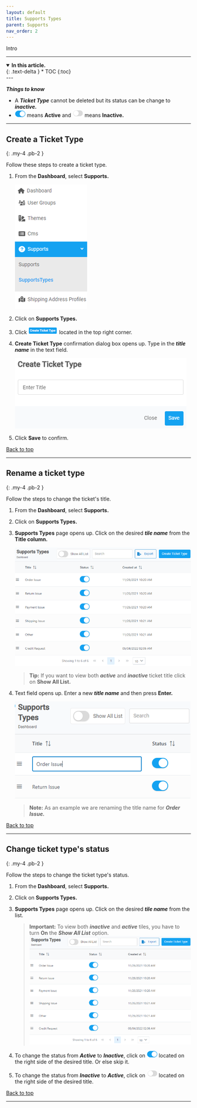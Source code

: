 ```yaml
---
layout: default
title: Supports Types
parent: Supports
nav_order: 2
---
```


Intro

---

<details open markdown="block">
  <summary>
    <b>In this article.</b>
  </summary>
  {: .text-delta }
* TOC
{:toc}
</details>
---

<b> _Things to know_ </b>

- A **_Ticket Type_** cannot be deleted but its status can be change to **_inactive._**
- ![active_button](../../images/buttons/on.png) means **Active** and ![inactive_button](../../images/buttons/off.png) means **Inactive.**

---

## Create a Ticket Type

{: .my-4 .pb-2 }

Follow these steps to create a ticket type.

1. From the **Dashboard**, select **Supports.**

   ![support_type_dashboard](../../images/dsupports/st_dashboard.png)

2. Click on **Supports Types.**

3. Click ![create_ticket_type_button](../../images/buttons/createtickettype.png) located in the top right corner.

4. **Create Ticket Type** confirmation dialog box opens up. Type in the **_title name_** in the text field.

   ![create_ticket_type_confirmation](../../images/dsupports/cttype.png)

5. Click **Save** to confirm.

<a href="#top" id="back-to-top">Back to top</a>

---

## Rename a ticket type

{: .my-4 .pb-2 }

Follow the steps to change the ticket's title.

1. From the **Dashboard**, select **Supports.**
2. Click on **Supports Types.**
3. **Supports Types** page opens up. Click on the desired **_tile name_** from the **Title column.**

   ![supports_types_page](../../images/dsupports/stypes_page.png)

   > **Tip:** If you want to view both <b>_active_</b> and <b>_inactive_</b> ticket title click on **Show All List.**

4. Text field opens up. Enter a new **_title name_** and then press **Enter.**

   ![edit_title](../../images/dsupports/edit_title.png)

   > **Note:** As an example we are renaming the title name for <b>_Order Issue._</b>

<a href="#top" id="back-to-top">Back to top</a>

---

## Change ticket type's status

{: .my-4 .pb-2 }

Follow the steps to change the ticket type's status.

1. From the **Dashboard**, select **Supports.**
2. Click on **Supports Types.**
3. **Supports Types** page opens up. Click on the desired **_tile name_** from the list.

   > **Important:** To view both **_inactive_** and **_active_** tiles, you have to turn **On** the **_Show All List_** option.
   > ![supports_types_page](../../images/dsupports/stypes_page.png)

4. To change the status from <b>_Active_</b> to <b>_Inactive_</b>, click on ![active_button](../../images/buttons/on.png) located on the right side of the desired title. Or else skip it.
5. To change the status from <b>_Inactive_</b> to <b> _Active_</b>, click on ![inactive_button](../../images/buttons/off.png) located on the right side of the desired title.

<a href="#top" id="back-to-top">Back to top</a>

---
